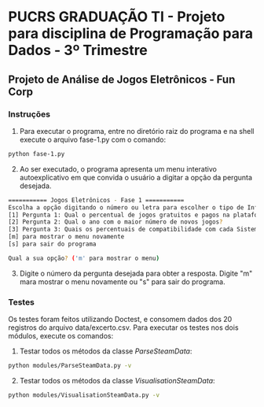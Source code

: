 # PUCRS GRADUAÇÃO TI - Projeto para disciplina de Programação para Dados - 3º Trimestre

## Projeto de Análise de Jogos Eletrônicos - Fun Corp

### Instruções

1. Para executar o programa, entre no diretório raiz do programa e na shell execute o arquivo fase-1.py com o comando:
```bash
python fase-1.py
```
2. Ao ser executado, o programa apresenta um menu interativo autoexplicativo em que convida o usuário a digitar a opção da pergunta desejada.
```bash
=========== Jogos Eletrônicos - Fase 1 ===========
Escolha a opção digitando o número ou letra para escolher o tipo de Informação desejada:
[1] Pergunta 1: Qual o percentual de jogos gratuitos e pagos na plataforma?
[2] Pergunta 2: Qual o ano com o maior número de novos jogos?
[3] Pergunta 3: Quais os percentuais de compatibilidade com cada Sistema Operacional?
[m] para mostrar o menu novamente
[s] para sair do programa

Qual a sua opção? ('m' para mostrar o menu) 
```
3. Digite o número da pergunta desejada para obter a resposta. Digite "m" mara mostrar o menu novamente ou "s" para sair do programa.

### Testes

Os testes foram feitos utilizando Doctest, e consomem dados dos 20 registros do arquivo data/excerto.csv.
Para executar os testes nos dois módulos, execute os comandos:

1. Testar todos os métodos da classe *ParseSteamData*:
```bash
python modules/ParseSteamData.py -v
```

2. Testar todos os métodos da classe *VisualisationSteamData*:
```bash
python modules/VisualisationSteamData.py -v
```
